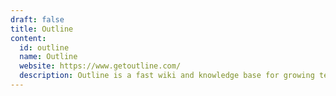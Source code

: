 ```yaml
---
draft: false
title: Outline
content:
  id: outline
  name: Outline
  website: https://www.getoutline.com/
  description: Outline is a fast wiki and knowledge base for growing teams - an alternative to Google Docs.
---
```

